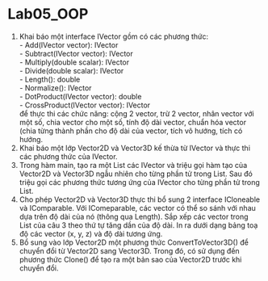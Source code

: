 # Lab05_OOP
1. Khai báo một interface IVector gồm có các phương thức:<br>
        - Add(IVector vector): IVector<br>
        - Subtract(IVector vector): IVector<br>
        - Multiply(double scalar): IVector<br>
        - Divide(double scalar): IVector<br>
        - Length(): double<br>
        - Normalize(): IVector<br>
        - DotProduct(IVector vector): double<br>
        - CrossProduct(IVector vector): IVector<br>
để thực thi các chức năng: cộng 2 vector, trừ 2 vector, nhân vector với một số, chia vector cho một số, tính độ dài vector, chuẩn hóa vector (chia từng thành phần cho độ dài của vector, tích vô hướng, tích có hướng.
2. Khai báo một lớp Vector2D và Vector3D kế thừa từ IVector và thực thi các phương thức của IVector.
3. Trong hàm main, tạo ra một List các IVector và triệu gọi hàm tạo của Vector2D và Vector3D ngẫu nhiên cho từng phần tử trong List. Sau đó triệu gọi các phương thức tương ứng của IVector cho từng phần tử trong List.
4. Cho phép Vector2D và Vector3D thực thi bổ sung 2 interface ICloneable và IComparable. Với IComeparable, các vector có thể so sánh với nhau dựa trên độ dài của nó (thông qua Length). Sắp xếp các vector trong List của câu 3 theo thứ tự tăng dần của độ dài. In ra dưới dạng bảng toạ độ các vector (x, y, z) và độ dài tương ứng.
5. Bổ sung vào lớp Vector2D một phương thức ConvertToVector3D() để chuyển đổi từ Vector2D sang Vector3D. Trong đó, có sử dụng đến phương thức Clone() để tạo ra một bản sao của Vector2D trước khi chuyển đổi.
